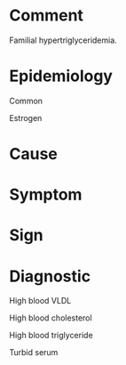 # Comment

Familial hypertriglyceridemia.

# Epidemiology

Common

Estrogen

# Cause

# Symptom

# Sign

# Diagnostic

High blood VLDL

High blood cholesterol

High blood triglyceride

Turbid serum
